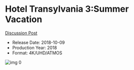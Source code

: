 # Hotel Transylvania 3:Summer Vacation

[Discussion Post](https://www.avsforum.com/threads/bass-eq-for-filtered-movies.2995212/post-56870030)

* Release Date: 2018-10-09
* Production Year: 2018
* Format: 4K/UHD/ATMOS

![img 0](https://i.imgur.com/FE9peWr.jpg)

